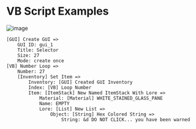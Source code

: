 # VB Script Examples

![image](https://user-images.githubusercontent.com/69369798/196242446-36d4ea1e-8cdd-4c96-8c32-6374f159f3df.png)

```
[GUI] Create GUI =>
    GUI ID: gui_1
    Title: Selector
    Size: 27
    Mode: create once
[VB] Number Loop =>
	Number: 27
	[Inventory] Set Item =>
		Inventory: [GUI] Created GUI Inventory
		Index: [VB] Loop Number
		Item: [ItemStack] New Named ItemStack With Lore =>
			Material: [Material] WHITE_STAINED_GLASS_PANE
			Name: EMPTY
			Lore: [List] New List =>
				Object: [String] Hex Colored String =>
					String: &d DO NOT CLICK... you have been warned
```
